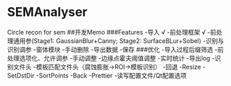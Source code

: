 # SEMAnalyser
Circle recon for sem
##开发Memo
###Features
-导入 √
-前处理框架 √
-前处理通用参(Stage1: GaussianBlur+Canny; Stage2: SurfaceBLur+Sobel)
-识别与识别调参
-窗体模块
-手动删除
-导出数据
-保存
###优化
-导入过程后缀筛选
-前处理选项化、允许调参
-手动调整
-边缘点霍夫阈值调整
-实时统计
-导出log
-识别文件头
-模板匹配文件头（腐蚀膨胀->ROI->模板识别）
-回退
-Resize
-SetDstDir
-SortPoints
-Back
-Prettier
-读写配置文件/Qt配置选项
